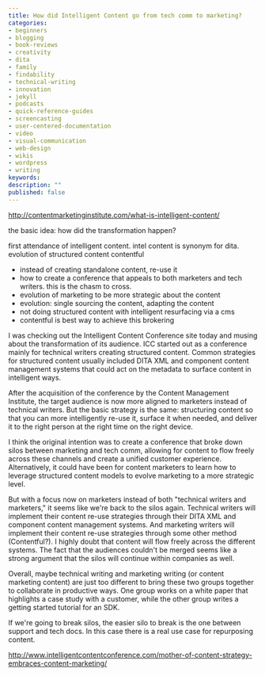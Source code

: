 ```yaml
---
title: How did Intelligent Content go from tech comm to marketing?
categories:
- beginners
- blogging
- book-reviews
- creativity
- dita
- family
- findability
- technical-writing
- innovation
- jekyll
- podcasts
- quick-reference-guides
- screencasting
- user-centered-documentation
- video
- visual-communication
- web-design
- wikis
- wordpress
- writing
keywords:
description: ""
published: false
---
```



http://contentmarketinginstitute.com/what-is-intelligent-content/

the basic idea: how did the transformation happen?

first attendance of intelligent content. intel content is synonym for dita.
evolution of structured content
contentful
- instead of creating standalone content, re-use it
- how to create a conference that appeals to both marketers and tech writers. this is the chasm to cross.
- evolution of marketing to be more strategic about the content
- evolution: single sourcing the content, adapting the content
- not doing structured content with intelligent resurfacing via a cms
- contentful is best way to achieve this brokering

I was checking out the Intelligent Content Conference site today and musing about the transformation of its audience. ICC started out as a conference mainly for technical writers creating structured content. Common strategies for structured content usually included DITA XML and component content management systems that could act on the metadata to surface content in intelligent ways.

After the acquisition of the conference by the Content Management Institute, the target audience is now more aligned to marketers instead of technical writers. But the basic strategy is the same: structuring content so that you can more intelligently re-use it, surface it when needed, and deliver it to the right person at the right time on the right device.

I think the original intention was to create a conference that broke down silos between marketing and tech comm, allowing for content to flow freely across these channels and create a unified customer experience. Alternatively, it could have been for content marketers to learn how to leverage structured content models to evolve marketing to a more strategic level.

But with a focus now on marketers instead of both "technical writers and marketers," it seems like we're back to the silos again. Technical writers will implement their content re-use strategies through their DITA XML and component content management systems. And marketing writers will implement their content re-use strategies through some other method (Contentful?). I highly doubt that content will flow freely across the different systems. The fact that the audiences couldn't be merged seems like a strong argument that the silos will continue within companies as well.

Overall, maybe technical writing and marketing writing (or content marketing content) are just too different to bring these two groups together to collaborate in productive ways. One group works on a white paper that highlights a case study with a customer, while the other group writes a getting started tutorial for an SDK.

If we're going to break silos, the easier silo to break is the one between support and tech docs. In this case there is a real use case for repurposing content.

http://www.intelligentcontentconference.com/mother-of-content-strategy-embraces-content-marketing/
